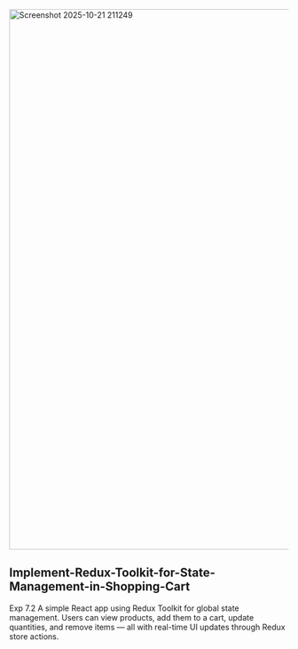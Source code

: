 <img width="1919" height="974" alt="Screenshot 2025-10-21 211249" src="https://github.com/user-attachments/assets/6c046ea9-0e70-4e48-9e30-e49e6cc1b14b" />


## Implement-Redux-Toolkit-for-State-Management-in-Shopping-Cart
Exp 7.2 A simple React app using Redux Toolkit for global state management. Users can view products, add them to a cart, update quantities, and remove items — all with real-time UI updates through Redux store actions.
